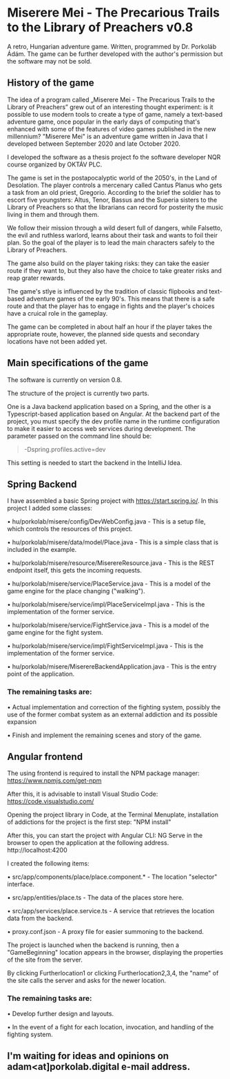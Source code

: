 # Miserere Mei - The Precarious Trails to the Library of Preachers v0.8
A retro, Hungarian adventure game. Written, programmed by Dr. Porkoláb Ádám. The game can be further developed with the author's permission but the software may not be sold.

## History of the game

The idea of a program called „Miserere Mei - The Precarious Trails to the Library of Preachers” grew out of an interesting thought experiment: is it possible to use modern tools to create a type of game, namely a text-based adventure game, once popular in the early days of computing that's enhanced with some of the features of video games published in the new millennium? "Miserere Mei" is an adventure game written in Java that I developed between September 2020 and late October 2020. 

I developed the software as a thesis project fo the software developer NQR course organized by OKTÁV PLC.

The game is set in the postapocalyptic world of the 2050's, in the Land of Desolation. The player controls a mercenary called Cantus Planus who gets a task from an old priest, Gregorio. According to the brief the soldier has to escort five youngsters: Altus, Tenor, Bassus and the Superia sisters to the Library of Preachers so that the librarians can record for posterity the music living in them and through them.  

We follow their mission through a wild desert full of dangers, while Falsetto, the evil and ruthless warlord, learns about their task and wants to foil their plan. So the goal of the player is to lead the main characters safely to the Library of Preachers. 

The game also build on the player taking risks: they can take the easier route if they want to, but they also have the choice to take greater risks and reap grater rewards.

The game's stlye is influenced by the tradition of classic flipbooks and text-based adventure games of the early 90's. This means that there is a safe route and that the player has to engage in fights and the player's choices have a cruical role in the gameplay.

The game can be completed in about half an hour if the player takes the appropriate route, however, the planned side quests and secondary locations have not been added yet.  

## Main specifications of the game

The software is currently on version 0.8.  

The structure of the project is currently two parts. 

One is a Java backend application based on a Spring, and the other is a Typescript-based application based on Angular. At the backend part of the project, you must specify the dev profile name in the runtime configuration to make it easier to access web services during development. The parameter passed on the command line should be:
> -Dspring.profiles.active=dev

This setting is needed to start the backend in the IntelliJ Idea.

## Spring Backend
I have assembled a basic Spring project with https://start.spring.io/. In this project I added some classes:

•	hu/porkolab/misere/config/DevWebConfig.java - This is a setup file, which controls the resources of this project. 

•	hu/porkolab/misere/data/model/Place.java - This is a simple class that is included in the example.

•	hu/porkolab/misere/resource/MiserereResource.java - This is the REST endpoint itself, this gets the incoming requests. 

•	hu/porkolab/misere/service/PlaceService.java - This is a model of the game engine for the place changing ("walking").

•	hu/porkolab/misere/service/impl/PlaceServiceImpl.java - This is the implementation of the former service.

•	hu/porkolab/misere/service/FightService.java - This is a model of the game engine for the fight system.

•	hu/porkolab/misere/service/impl/FightServiceImpl.java - This is the implementation of the former service.

•	hu/porkolab/misere/MiserereBackendApplication.java - This is the entry point of the application.

### The remaining tasks are:

• Actual implementation and correction of the fighting system, possibly the use of the former combat system as an external addiction and its possible expansion

• Finish and implement the remaining scenes and story of the game.

## Angular frontend

The using frontend is required to install the NPM package manager: https://www.npmjs.com/get-npm

After this, it is advisable to install Visual Studio Code: https://code.visualstudio.com/

Opening the project library in Code, at the Terminal Menuplate, installation of addictions for the project is the first step: "NPM install"

After this, you can start the project with Angular CLI: NG Serve in the browser to open the application at the following address. http://localhost:4200

I created the following items:

•	src/app/components/place/place.component.* - The location "selector" interface.

•	src/app/entities/place.ts - The data of the places store here.

•	src/app/services/place.service.ts - A service that retrieves the location data from the backend. 

•	proxy.conf.json - A proxy file for easier summoning to the backend. 

The project is launched when the backend is running, then a "GameBeginning" location appears in the browser, displaying the properties of the site from the server. 

By clicking Furtherlocation1 or clicking Furtherlocation2,3,4, the "name" of the site calls the server and asks for the newer location.

### The remaining tasks are:
• Develop further design and layouts.

• In the event of a fight for each location, invocation, and handling of the fighting system. 

## I'm waiting for ideas and opinions on adam<at]porkolab.digital e-mail address. 
